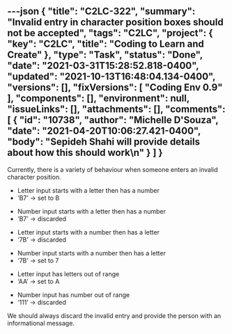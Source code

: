 ---json
{
  "title": "C2LC-322",
  "summary": "Invalid entry in character position boxes should not be accepted",
  "tags": "C2LC",
  "project": {
    "key": "C2LC",
    "title": "Coding to Learn and Create"
  },
  "type": "Task",
  "status": "Done",
  "date": "2021-03-31T15:28:52.818-0400",
  "updated": "2021-10-13T16:48:04.134-0400",
  "versions": [],
  "fixVersions": [
    "Coding Env 0.9"
  ],
  "components": [],
  "environment": null,
  "issueLinks": [],
  "attachments": [],
  "comments": [
    {
      "id": "10738",
      "author": "Michelle D'Souza",
      "date": "2021-04-20T10:06:27.421-0400",
      "body": "Sepideh Shahi will provide details about how this should work\n"
    }
  ]
}
---
Currently, there is a variety of behaviour when someone enters an invalid character position.

* Letter input starts with a letter then has a number
* ‘B7’ → set to B

- Number input starts with a letter then has a number
- ‘B7’ → discarded

* Letter input starts with a number then has a letter
* ‘7B’ → discarded

- Number input starts with a number then has a letter
- ‘7B’ → set to 7

* Letter input has letters out of range
* ‘AA’ → set to A

- Number input has number out of range
- ‘111’ → discarded

We should always discard the invalid entry and provide the person with an informational message.

        